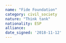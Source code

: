 ```yaml
---
name: "Fide Foundation"
category: civil_society
nature: "Think tank"
nationality: ESP
alliance: 
date_signed: '2018-11-12'
---
```

    
